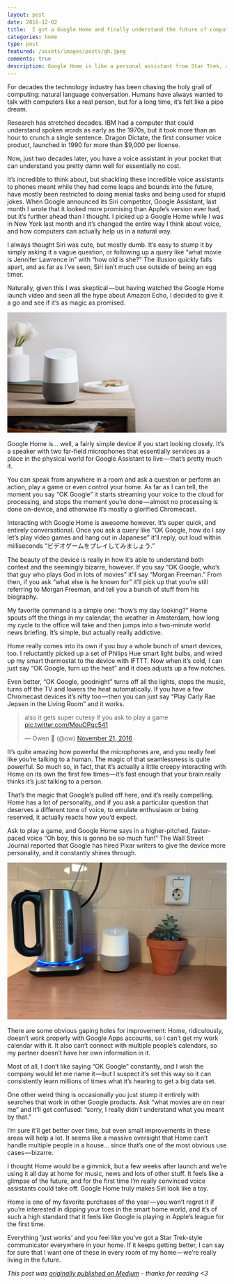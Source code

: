 ```yaml
---
layout: post
date: 2016-12-02
title:  I got a Google Home and finally understand the future of computing
categories: home
type: post
featured: /assets/images/posts/gh.jpeg
comments: true
description: Google Home is like a personal assistant from Star Trek, and I'm totally surprised how much better it is than Siri.
---
```

For decades the technology industry has been chasing the holy grail of computing: natural language conversation. Humans have always wanted to talk with computers like a real person, but for a long time, it’s felt like a pipe dream.

Research has stretched decades. IBM had a computer that could understand spoken words as early as the 1970s, but it took more than an hour to crunch a single sentence. Dragon Dictate, the first consumer voice product, launched in 1990 for more than $9,000 per license.

Now, just two decades later, you have a voice assistant in your pocket that can understand you pretty damn well for essentially no cost.

It’s incredible to think about, but shackling these incredible voice assistants to phones meant while they had come leaps and bounds into the future, have mostly been restricted to doing menial tasks and being used for stupid jokes.
When Google announced its Siri competitor, Google Assistant, last month I wrote that it looked more promising than Apple’s version ever had, but it’s further ahead than I thought. I picked up a Google Home while I was in New York last month and it’s changed the entire way I think about voice, and how computers can actually help us in a natural way.

I always thought Siri was cute, but mostly dumb. It’s easy to stump it by simply asking it a vague question, or following up a query like “what movie is Jennifer Lawrence in” with “how old is she?” The illusion quickly falls apart, and as far as I’ve seen, Siri isn’t much use outside of being an egg timer.

Naturally, given this I was skeptical — but having watched the Google Home launch video and seen all the hype about Amazon Echo, I decided to give it a go and see if it’s as magic as promised.

![](/assets/images/posts/gh-2.jpeg)

Google Home is… well, a fairly simple device if you start looking closely. It’s a speaker with two far-field microphones that essentially services as a place in the physical world for Google Assistant to live — that’s pretty much it.

You can speak from anywhere in a room and ask a question or perform an action, play a game or even control your home. As far as I can tell, the moment you say “OK Google” it starts streaming your voice to the cloud for processing, and stops the moment you’re done — almost no processing is done on-device, and otherwise it’s mostly a glorified Chromecast.

Interacting with Google Home is awesome however. It’s super quick, and entirely conversational. Once you ask a query like “OK Google, how do I say let’s play video games and hang out in Japanese” it’ll reply, out loud within milliseconds “ビデオゲームをプレイしてみましょう.”

The beauty of the device is really in how it’s able to understand both context and the seemingly bizarre, however. If you say “OK Google, who’s that guy who plays God in lots of movies” it’ll say “Morgan Freeman.” From then, if you ask “what else is he known for” it’ll pick up that you’re still referring to Morgan Freeman, and tell you a bunch of stuff from his biography.

My favorite command is a simple one: “how’s my day looking?” Home spouts off the things in my calendar, the weather in Amsterdam, how long my cycle to the office will take and then jumps into a two-minute world news briefing. It’s simple, but actually really addictive.

Home really comes into its own if you buy a whole bunch of smart devices, too. I reluctantly picked up a set of Philips Hue smart light bulbs, and wired up my smart thermostat to the device with IFTTT. Now when it’s cold, I can just say “OK Google, turn up the heat” and it does adjusts up a few notches.

Even better, “OK Google, goodnight” turns off all the lights, stops the music, turns off the TV and lowers the heat automatically. If you have a few Chromecast devices it’s nifty too — then you can just say “Play Carly Rae Jepsen in the Living Room” and it works.

<blockquote class="twitter-tweet" data-lang="en"><p lang="en" dir="ltr">also it gets super cutesy if you ask to play a game <a href="https://t.co/MouOPqc541">pic.twitter.com/MouOPqc541</a></p>&mdash; Owen 💁 (@ow) <a href="https://twitter.com/ow/status/800748993739390976">November 21, 2016</a></blockquote>
<script async src="//platform.twitter.com/widgets.js" charset="utf-8"></script>

It’s quite amazing how powerful the microphones are, and you really feel like you’re talking to a human. The magic of that seamlessness is quite powerful. So much so, in fact, that it’s actually a little creepy interacting with Home on its own the first few times — it’s fast enough that your brain really thinks it’s just talking to a person.

That’s the magic that Google’s pulled off here, and it’s really compelling. Home has a lot of personality, and if you ask a particular question that deserves a different tone of voice, to emulate enthusiasm or being reserved, it actually reacts how you’d expect.

Ask to play a game, and Google Home says in a higher-pitched, faster-paced voice “Oh boy, this is gonna be so much fun!” The Wall Street Journal reported that Google has hired Pixar writers to give the device more personality, and it constantly shines through.

![](/assets/images/posts/gh-bench.jpeg)

There are some obvious gaping holes for improvement: Home, ridiculously, doesn’t work properly with Google Apps accounts, so I can’t get my work calendar with it. It also can’t connect with multiple people’s calendars, so my partner doesn’t have her own information in it.

Most of all, I don’t like saying “OK Google” constantly, and I wish the company would let me name it — but I suspect it’s set this way so it can consistently learn millions of times what it’s hearing to get a big data set.

One other weird thing is occasionally you just stump it entirely with searches that work in other Google products. Ask “what movies are on near me” and it’ll get confused: “sorry, I really didn’t understand what you meant by that.”

I’m sure it’ll get better over time, but even small improvements in these areas will help a lot. It seems like a massive oversight that Home can’t handle multiple people in a house… since that’s one of the most obvious use cases — bizarre.

I thought Home would be a gimmick, but a few weeks after launch and we’re using it all day at home for music, news and lots of other stuff. It feels like a glimpse of the future, and for the first time I’m really convinced voice assistants could take off. Google Home truly makes Siri look like a toy.

Home is one of my favorite purchases of the year — you won’t regret it if you’re interested in dipping your toes in the smart home world, and it’s of such a high standard that it feels like Google is playing in Apple’s league for the first time.

Everything ‘just works’ and you feel like you’ve got a Star Trek-style communicator everywhere in your home. If it keeps getting better, I can say for sure that I want one of these in every room of my home — we’re really living in the future.

*This post was [originally published on Medium](https://medium.com/charged-tech/i-got-a-google-home-and-finally-understand-the-future-of-computing-e7de00487d7d#.go6jycreh) - thanks for reading <3*